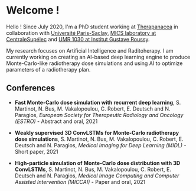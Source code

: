 # Welcome !

Hello ! Since July 2020, I'm a PhD student working at [Therapanacea](https://www.therapanacea.eu/) in collaboration with [Université Paris-Saclay](https://www.universite-paris-saclay.fr/), [MICS laboratory at CentraleSupélec](http://www.mics.centralesupelec.fr/) and [UMR 1030 at Institut Gustave Roussy](https://www.gustaveroussy.fr/fr/umr-1030).

My research focuses on Artificial Intelligence and Raditoherapy. I am currently working on creating an AI-based deep learning engine to produce Monte-Carlo-like radiotherapy dose simulations and using AI to optimize parameters of a radiotherapy plan.


## Conferences

- **Fast Monte-Carlo dose simulation with recurrent deep learning**, S. Martinot, N. Bus, M. Vakalopoulou, C. Robert, E. Deutsch and N. Paragios, *European Society for Therapeutic Radiology and Oncology (ESTRO)* - Abstract and oral, 2021

-  **Weakly supervised 3D ConvLSTMs for Monte-Carlo radiotherapy dose simulations**, S. Martinot, N. Bus, M. Vakalopoulou, C. Robert, E. Deutsch and N. Paragios, *Medical Imaging for Deep Learning (MIDL)* - Short paper, 2021

- **High-particle simulation of Monte-Carlo dose distribution with 3D ConvLSTMs**, S. Martinot, N. Bus, M. Vakalopoulou, C. Robert, E. Deutsch and N. Paragios, *Medical Image Computing and Computer Assisted Intervention (MICCAI)* - Paper and oral, 2021
